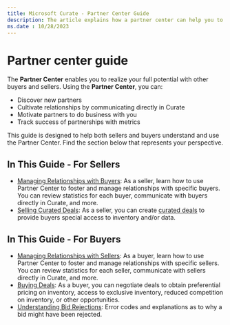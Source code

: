 ```yaml
---
title: Microsoft Curate - Partner Center Guide
description: The article explains how a partner center can help you to realize your potential with other buyers and sellers.
ms.date : 10/28/2023
---
```


# Partner center guide

The **Partner Center** enables you to realize your full potential with other buyers and sellers. Using the **Partner Center**, you can:

- Discover new partners
- Cultivate relationships by communicating directly in Curate
- Motivate partners to do business with you
- Track success of partnerships with metrics

This guide is designed to help both sellers and buyers understand and use the Partner Center. Find the section below that represents your perspective.

## In This Guide - For Sellers

- [Managing Relationships with Buyers](managing-relationships-with-buyers.md): As a seller, learn how to use Partner
  Center to foster and manage relationships with specific buyers. You can review statistics for each buyer, communicate with buyers directly in Curate, and more.
- [Selling Curated Deals](selling-curated-deals.md): As a seller, you can create [curated deals](curated-deals.md) to provide buyers special access to inventory and/or data.

## In This Guide - For Buyers

- [Managing Relationships with Sellers](managing-relationships-with-sellers.md): As a buyer, learn how to use Partner Center to foster and manage relationships with specific sellers. You can review statistics for each seller, communicate with sellers directly in Curate, and more.
- [Buying Deals](buying-deals.md): As a buyer, you can negotiate deals to obtain preferential pricing on inventory, access to exclusive inventory, reduced competition on inventory, or other opportunities.
- [Understanding Bid Rejections](understanding-bid-rejections.md): Error codes and explanations as to why a bid might have been rejected.
